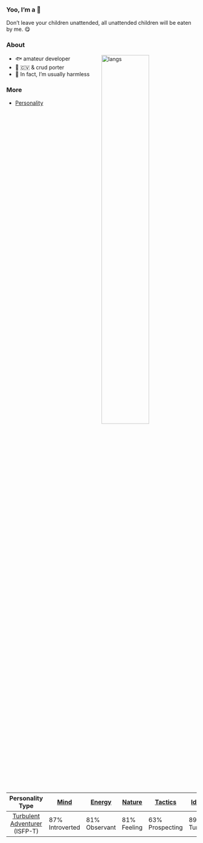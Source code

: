 <!--
<div align="center" ><a href="https://soyrros.github.io"><img alt="Hi, I’m 0x0." width="14%" border-radius="100%" src="https://s2.loli.net/2023/02/12/zR7PFGu14w9X8gn.jpg"/></a></div>
-->

### Yoo, I’m a 👻
Don’t leave your children unattended, all unattended children will be eaten by me. 😋

### About
<img align="right" width="50%" alt="langs" src="https://github-readme-stats.vercel.app/api/top-langs/?username=soyrros&layout=compact&theme=buefy&hide_border=true" />

- 🐟 amateur developer
- 🧱 🇨🇻 & crud porter
- 🥰 In fact, I’m usually harmless

### More
- [Personality](https://www.16personalities.com/profiles/0c0f27b38dd1a)

| Personality Type | [Mind](https://www.16personalities.com/articles/mind-introverted-vs-extraverted) | [Energy](https://www.16personalities.com/articles/energy-intuitive-vs-observant) | [Nature](https://www.16personalities.com/articles/nature-thinking-vs-feeling) | [Tactics](https://www.16personalities.com/articles/tactics-judging-vs-prospecting) | [Identity](https://www.16personalities.com/articles/identity-assertive-vs-turbulent) |
|:---:|--|---|---|---|---|
| [Turbulent Adventurer](https://www.16personalities.com/isfp-personality) <br> (ISFP-T) | 87% <br> Introverted | 81% <br> Observant | 81% <br> Feeling | 63% <br> Prospecting  | 89% <br> Turbulent |


<!--
**soyrros/soyrros** is a ✨ _special_ ✨ repository because its `README.md` (this file) appears on your GitHub profile.

Here are some ideas to get you started:

- 🔭 I m currently working on ...
- 🌱 I’m currently learning ...
- 👯 I’m looking to collaborate on ...
- 🤔 I’m looking for help with ...
- 💬 Ask me about ...
- 📫 How to reach me: ...
- 😄 Pronouns: ...
- ⚡ Fun fact: ...
-->
